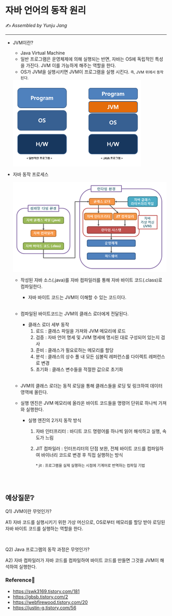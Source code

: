 # 자바 언어의 동작 원리

:writing_hand: *Assembled by Yunju Jang*

<!--🤝*Contributors : JiYoung Kwon*-->

<hr>

- JVM이란?

  - Java Virtual Machine
  - 일반 프로그램은 운영체제에 의해 실행되는 반면, 자바는 OS에 독립적인 특성을 가진다. JVM 이를 가능하게 해주는 역할을 한다.
  - OS가 JVM을 실행시키면 JVM이 프로그램을 실행 시킨다. <small>즉, JVM 위에서 동작 된다.</small>

  <img src='resources/java.png' align='center' width='400px'>

  <br/>

- 자바 동작 프로세스

  <img src='resources/javaProcess.png' align='center' width='500px'>

  - 작성된 자바 소스(.java)를 자바 컴파일러를 통해 자바 바이트 코드(.class)로 컴파일한다.

    - 자바 바이트 코드는 JVM이 이해할 수 있는 코드이다.

    <br/>

  - 컴파일된 바이트코드는 JVM의 클래스 로더에게 전달된다.

    - 클래스 로더 세부 동작
      1. 로드 : 클래스 파일을 가져와 JVM 메모리에 로드
      2. 검증 : 자바 언어 명세 및 JVM 명세에 명시된 대로 구성되어 있는지 검사
      3. 준비 : 클래스가 필요로하는 메모리를 할당
      4. 분석 : 클래스의 상수 풀 내 모든 심볼릭 레퍼런스를 다이렉트 레퍼런스로 변경
      5. 초기화 : 클래스 변수들을 적절한 값으로 초기화

    <br/>

  - JVM의 클래스 로더는 동적 로딩을 통해 클래스들을 로딩 및 링크하여 데이터 영역에 올린다.

  - 실행 엔진은 JVM 메모리에 올라온 바이트 코드들을 명령어 단위로 하나씩 가져와 실행한다.

    - 실행 엔진의 2가지 동작 방식

      1. 자바 인터프리터 : 바디트 코드 명령어를 하나씩 읽어 해석하고 실행, 속도가 느림

      2. JIT 컴파일러 : 인터프리터의 단점 보완, 전체 바이트 코드를 컴파일하여 바이너리 코드로 변경 후 직접 실행하는 방식

         <small>* jit :  프로그램을 실제 실행하는 시점에 기계어로 번역하는 컴파일 기법</small>

<br/>

<br/>

## 예상질문❔

Q1) JVM이란 무엇인가?

A1) 자바 코드를 실행시키기 위한 가상 머신으로, OS로부터 메모리를 할당 받아 로딩된 자바 바이트 코드를 실행하는 역할을 한다.

<br/>

Q2) Java 프로그램의 동작 과정은 무엇인가?

A2) 자바 컴파일러가 자바 코드를 컴파일하여 바이트 코드를 만들면 그것을 JVM이 해석하여 실행한다.

### Reference📖

- https://swk3169.tistory.com/181
- https://gbsb.tistory.com/2
- https://webfirewood.tistory.com/20
- https://justin-g.tistory.com/56
